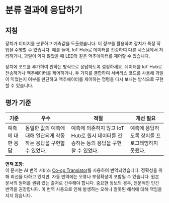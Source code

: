 <!--
CO_OP_TRANSLATOR_METADATA:
{
  "original_hash": "022e21f8629b721424c1de25195fff67",
  "translation_date": "2025-08-24T21:28:56+00:00",
  "source_file": "4-manufacturing/lessons/2-check-fruit-from-device/assignment.md",
  "language_code": "ko"
}
-->
# 분류 결과에 응답하기

## 지침

장치가 이미지를 분류하고 예측값을 도출했습니다. 이 정보를 활용하여 장치가 특정 작업을 수행할 수 있습니다. 예를 들어, IoT Hub로 데이터를 전송하여 다른 시스템에서 처리하거나, 과일이 익지 않았을 때 LED와 같은 액추에이터를 제어할 수 있습니다.

장치에 코드를 추가하여 원하는 방식으로 응답하도록 설정하세요. 데이터를 IoT Hub로 전송하거나 액추에이터를 제어하거나, 두 가지를 결합하여 서버리스 코드를 사용해 과일이 익었는지 여부를 판단하고 액추에이터를 제어하는 명령을 다시 보내는 방식으로 구현할 수 있습니다.

## 평가 기준

| 기준 | 우수 | 적절 | 개선 필요 |
| ---- | ---- | ---- | -------- |
| 예측에 대한 응답 | 동일한 값의 예측에 대해 일관되게 작동하는 응답을 구현할 수 있었다. | 예측에 의존하지 않고 IoT Hub로 원시 데이터를 전송하는 등의 응답을 구현할 수 있었다. | 예측에 응답하도록 장치를 프로그래밍하지 못했다. |

**면책 조항**:  
이 문서는 AI 번역 서비스 [Co-op Translator](https://github.com/Azure/co-op-translator)를 사용하여 번역되었습니다. 정확성을 위해 최선을 다하고 있지만, 자동 번역에는 오류나 부정확성이 포함될 수 있습니다. 원본 문서의 원어를 권위 있는 출처로 간주해야 합니다. 중요한 정보의 경우, 전문적인 인간 번역을 권장합니다. 이 번역 사용으로 인해 발생하는 오해나 잘못된 해석에 대해 책임을 지지 않습니다.